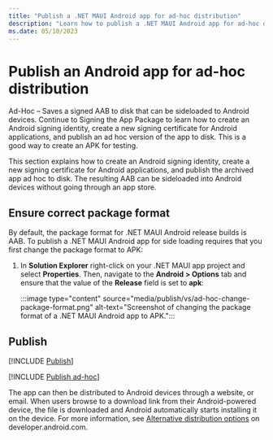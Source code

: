 ```yaml
---
title: "Publish a .NET MAUI Android app for ad-hoc distribution"
description: "Learn how to publish a .NET MAUI Android app for ad-hoc distribution."
ms.date: 05/10/2023
---
```


# Publish an Android app for ad-hoc distribution

<!--
https://learn.microsoft.com/en-us/xamarin/android/deploy-test/signing/?tabs=windows
https://developer.android.com/studio/publish#publishing-website
-->

Ad-Hoc – Saves a signed AAB to disk that can be sideloaded to Android devices. Continue to Signing the App Package to learn how to create an Android signing identity, create a new signing certificate for Android applications, and publish an ad hoc version of the app to disk. This is a good way to create an APK for testing.

This section explains how to create an Android signing identity, create a new signing certificate for Android applications, and publish the archived app ad hoc to disk. The resulting AAB can be sideloaded into Android devices without going through an app store.

## Ensure correct package format

By default, the package format for .NET MAUI Android release builds is AAB. To publish a .NET MAUI Android app for side loading requires that you first change the package format to APK:

1. In **Solution Explorer** right-click on your .NET MAUI app project and select **Properties**. Then, navigate to the **Android > Options** tab and ensure that the value of the **Release** field is set to **apk**:

    :::image type="content" source="media/publish/vs/ad-hoc-change-package-format.png" alt-text="Screenshot of changing the package format of a .NET MAUI Android app to APK.":::

## Publish

[!INCLUDE [Publish](../includes/publish-vs.md)]

[!INCLUDE [Publish ad-hoc](../includes/publish-ad-hoc.md)]

The app can then be distributed to Android devices through a website, or email. When users browse to a download link from their Android-powered device, the file is downloaded and Android automatically starts installing it on the device. For more information, see [Alternative distribution options](https://developer.android.com/distribute/marketing-tools/alternative-distribution) on developer.android.com.
